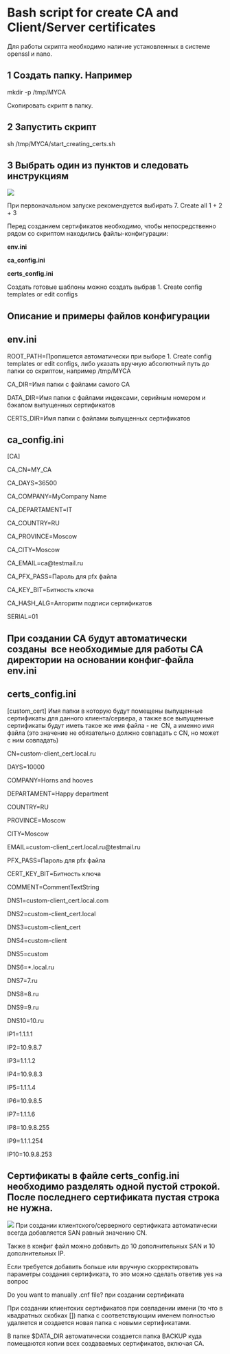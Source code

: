 # **Bash script for create CA and Client/Server certificates**

Для работы скрипта необходимо наличие установленных в системе openssl и nano.
## **1 Создать папку. Например**
mkdir -p /tmp/MYCA

Скопировать скрипт в папку.

## **2 Запустить скрипт**
sh /tmp/MYCA/start\_creating\_certs.sh

## **3 Выбрать один из пунктов и следовать инструкциям**
![](images/001.png)

При первоначальном запуске рекомендуется выбирать 7. Create all 1 + 2 + 3


Перед созданием сертификатов необходимо, чтобы непосредственно рядом со скриптом находились файлы-конфигурации:

**env.ini**

**ca\_config.ini**

**certs\_config.ini**

Создать готовые шаблоны можно создать выбрав 1. Create config templates or edit configs

## **Описание и примеры файлов конфигурации**

## **env.ini**
ROOT\_PATH=Пропишется автоматически при выборе 1. Create config templates or edit configs, либо указать вручную абсолютный путь до папки со скриптом, например /tmp/MYCA

CA\_DIR=Имя папки с файлами самого CA

DATA\_DIR=Имя папки с файлами индексами, серийным номером и бэкапом выпущенных сертификатов

CERTS\_DIR=Имя папки с файлами выпущенных сертификатов

## **ca\_config.ini**
[CA]

CA\_CN=MY\_CA

CA\_DAYS=36500

CA\_COMPANY=MyCompany Name

CA\_DEPARTAMENT=IT

CA\_COUNTRY=RU

CA\_PROVINCE=Moscow

CA\_CITY=Moscow

CA\_EMAIL=ca\@testmail.ru

CA\_PFX\_PASS=Пароль для pfx файла

CA\_KEY\_BIT=Битность ключа

CA\_HASH\_ALG=Алгоритм подписи сертификатов

SERIAL=01

## **При создании CA будут автоматически созданы  все необходимые для работы CA директории на основании конфиг-файла env.ini**

## **certs\_config.ini**
\[custom\_cert\] Имя папки в которую будут помещены выпущенные сертификаты для данного клиента/сервера, а также все выпущенные сертификаты будут иметь такое же имя файла - не  CN, а именно имя файла (это значение не обязательно должно совпадать с CN, но может с ним совпадать)

CN=custom-client_cert.local.ru

DAYS=10000

COMPANY=Horns and hooves

DEPARTAMENT=Happy department

COUNTRY=RU

PROVINCE=Moscow

CITY=Moscow

EMAIL=custom-client_cert.local.ru\@testmail.ru

PFX\_PASS=Пароль для pfx файла

CERT\_KEY\_BIT=Битность ключа

COMMENT=CommentTextString

DNS1=custom-client_cert.local.com

DNS2=custom-client\_cert.local

DNS3=custom-client\_cert

DNS4=custom-client

DNS5=custom

DNS6=\*.local.ru

DNS7=7.ru

DNS8=8.ru

DNS9=9.ru

DNS10=10.ru

IP1=1.1.1.1

IP2=10.9.8.7

IP3=1.1.1.2

IP4=10.9.8.3

IP5=1.1.1.4

IP6=10.9.8.5

IP7=1.1.1.6

IP8=10.9.8.255

IP9=1.1.1.254

IP10=10.9.8.253


## **Сертификаты в файле certs\_config.ini необходимо разделять одной пустой строкой. После последнего сертификата пустая строка не нужна.**
![](images/002.jpg)
При создании клиентского/серверного сертификата автоматически всегда добавляется SAN равный значению CN.

Также в конфиг файл можно добавить до 10 дополнительных SAN и 10 дополнительных IP.

Если требуется добавить больше или вручную скорректировать параметры создания сертификата, то это можно сделать ответив yes на вопрос

Do you want to manually .cnf file? при создании сертификата

При создании клиентских сертификатов при совпадении имени (то что в квадратных скобках []) папка с соответствующим именем полностью удаляется и создается новая папка с новыми сертификатами.

В папке $DATA\_DIR автоматически создается папка BACKUP куда помещаются копии всех создаваемых сертификатов, включая CA.
